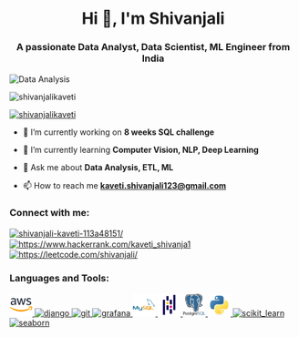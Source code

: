 <h1 align="center">Hi 👋, I'm Shivanjali</h1>
<h3 align="center">A passionate Data Analyst, Data Scientist, ML Engineer from India</h3>
<img align="center" alt="Data Analysis" width="400" src="https://uploads-ssl.webflow.com/5c19100c2b50073e6ee69da1/60d354d11e28ba37b767f933_Data%20points%20(1).gif">


<p align="left"> <img src="https://komarev.com/ghpvc/?username=shivanjalikaveti&label=Profile%20views&color=0e75b6&style=flat" alt="shivanjalikaveti" /> </p>

<p align="left"> <a href="https://github.com/ryo-ma/github-profile-trophy"><img src="https://github-profile-trophy.vercel.app/?username=shivanjalikaveti" alt="shivanjalikaveti" /></a> </p>

- 🔭 I’m currently working on **8 weeks SQL challenge**

- 🌱 I’m currently learning **Computer Vision, NLP, Deep Learning**

- 💬 Ask me about **Data Analysis, ETL, ML**

- 📫 How to reach me **kaveti.shivanjali123@gmail.com**

<h3 align="left">Connect with me:</h3>
<p align="left">
<a href="https://linkedin.com/in/shivanjali-kaveti-113a48151/" target="blank"><img align="center" src="https://raw.githubusercontent.com/rahuldkjain/github-profile-readme-generator/master/src/images/icons/Social/linked-in-alt.svg" alt="shivanjali-kaveti-113a48151/" height="30" width="40" /></a>
<a href="https://www.hackerrank.com/https://www.hackerrank.com/kaveti_shivanja1" target="blank"><img align="center" src="https://raw.githubusercontent.com/rahuldkjain/github-profile-readme-generator/master/src/images/icons/Social/hackerrank.svg" alt="https://www.hackerrank.com/kaveti_shivanja1" height="30" width="40" /></a>
<a href="https://www.leetcode.com/https://leetcode.com/shivanjali/" target="blank"><img align="center" src="https://raw.githubusercontent.com/rahuldkjain/github-profile-readme-generator/master/src/images/icons/Social/leet-code.svg" alt="https://leetcode.com/shivanjali/" height="30" width="40" /></a>
</p>

<h3 align="left">Languages and Tools:</h3>
<p align="left"> <a href="https://aws.amazon.com" target="_blank" rel="noreferrer"> <img src="https://raw.githubusercontent.com/devicons/devicon/master/icons/amazonwebservices/amazonwebservices-original-wordmark.svg" alt="aws" width="40" height="40"/> </a> <a href="https://www.djangoproject.com/" target="_blank" rel="noreferrer"> <img src="https://cdn.worldvectorlogo.com/logos/django.svg" alt="django" width="40" height="40"/> </a> <a href="https://git-scm.com/" target="_blank" rel="noreferrer"> <img src="https://www.vectorlogo.zone/logos/git-scm/git-scm-icon.svg" alt="git" width="40" height="40"/> </a> <a href="https://grafana.com" target="_blank" rel="noreferrer"> <img src="https://www.vectorlogo.zone/logos/grafana/grafana-icon.svg" alt="grafana" width="40" height="40"/> </a> <a href="https://www.mysql.com/" target="_blank" rel="noreferrer"> <img src="https://raw.githubusercontent.com/devicons/devicon/master/icons/mysql/mysql-original-wordmark.svg" alt="mysql" width="40" height="40"/> </a> <a href="https://pandas.pydata.org/" target="_blank" rel="noreferrer"> <img src="https://raw.githubusercontent.com/devicons/devicon/2ae2a900d2f041da66e950e4d48052658d850630/icons/pandas/pandas-original.svg" alt="pandas" width="40" height="40"/> </a> <a href="https://www.postgresql.org" target="_blank" rel="noreferrer"> <img src="https://raw.githubusercontent.com/devicons/devicon/master/icons/postgresql/postgresql-original-wordmark.svg" alt="postgresql" width="40" height="40"/> </a> <a href="https://www.python.org" target="_blank" rel="noreferrer"> <img src="https://raw.githubusercontent.com/devicons/devicon/master/icons/python/python-original.svg" alt="python" width="40" height="40"/> </a> <a href="https://scikit-learn.org/" target="_blank" rel="noreferrer"> <img src="https://upload.wikimedia.org/wikipedia/commons/0/05/Scikit_learn_logo_small.svg" alt="scikit_learn" width="40" height="40"/> </a> <a href="https://seaborn.pydata.org/" target="_blank" rel="noreferrer"> <img src="https://seaborn.pydata.org/_images/logo-mark-lightbg.svg" alt="seaborn" width="40" height="40"/> </a> </p>

<!-- <p><img align="left" src="https://github-readme-stats.vercel.app/api/top-langs?username=shivanjalikaveti&show_icons=true&locale=en&layout=compact" alt="shivanjalikaveti" /></p>

<p>&nbsp;<img align="center" src="https://github-readme-stats.vercel.app/api?username=shivanjalikaveti&show_icons=true&locale=en" alt="shivanjalikaveti" /></p>

<p><img align="center" src="https://github-readme-streak-stats.herokuapp.com/?user=shivanjalikaveti&" alt="shivanjalikaveti" /></p> -->

